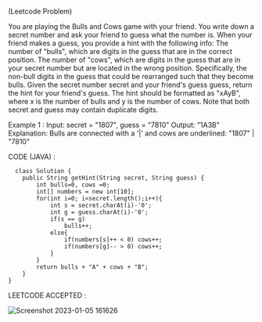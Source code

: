 (Leetcode Problem)

You are playing the Bulls and Cows game with your friend.
You write down a secret number and ask your friend to guess what the number is. When your friend makes a guess, you provide a hint with the following info:
The number of "bulls", which are digits in the guess that are in the correct position.
The number of "cows", which are digits in the guess that are in your secret number but are located in the wrong position. Specifically, the non-bull digits in the guess that could be rearranged such that they become bulls. Given the secret number secret and your friend's guess guess, return the hint for your friend's guess.
The hint should be formatted as "xAyB", where x is the number of bulls and y is the number of cows. Note that both secret and guess may contain duplicate digits.

Example 1 : 
Input: secret = "1807", guess = "7810"
Output: "1A3B"
Explanation: Bulls are connected with a '|' and cows are underlined:
"1807"
  |
"7810"
  
  
  CODE (JAVA) : 
```
  class Solution {
    public String getHint(String secret, String guess) {
        int bulls=0, cows =0;
        int[] numbers = new int[10];
        for(int i=0; i<secret.length();i++){
            int s = secret.charAt(i)-'0';
            int g = guess.charAt(i)-'0';
            if(s == g)
                bulls++;
            else{
                if(numbers[s]++ < 0) cows++;
                if(numbers[g]-- > 0) cows++;
            }
        }
        return bulls + "A" + cows + "B";
    }
}
```

LEETCODE ACCEPTED : 


![Screenshot 2023-01-05 161626](https://user-images.githubusercontent.com/73281015/210764754-a98eef16-fb28-4bf7-a685-baa18c4409f7.png)














